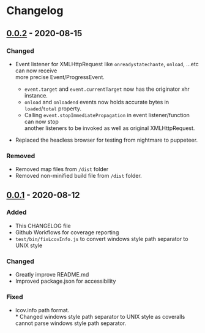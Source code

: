 # Changelog

<!-- ## [Unreleased] -->

## [0.0.2] - 2020-08-15

### Changed
- Event listener for XMLHttpRequest like `onreadystatechante`, `onload`, ...etc can now receive  
  more precise Event/ProgressEvent.
  
  - `event.target` and `event.currentTarget` now has the originator xhr instance.
  - `onload` and `onloadend` events now holds accurate bytes in `loaded`/`total` property.
  - Calling `event.stopImmediatePropagation` in event listener/function can now stop  
    another listeners to be invoked as well as original XMLHttpRequest.
    
- Replaced the headless browser for testing from nightmare to puppeteer.

### Removed
- Removed map files from `/dist` folder
- Removed non-minified build file from `/dist` folder.

## [0.0.1] - 2020-08-12

### Added

- This CHANGELOG file
- Github Workflows for coverage reporting
- `test/bin/fixLcovInfo.js` to convert windows style path separator to UNIX style 

### Changed
- Greatly improve README.md
- Improved package.json for accessibility

### Fixed
- lcov.info path format.  
  \* Changed windows style path separator to UNIX style as coveralls cannot parse windows style path separator.
  
[Unreleased]: https://github.com/Hinaser/xspy/compare/v0.0.2...v0.0.3
[0.0.2]: https://github.com/Hinaser/xspy/releases/tag/v0.0.2
[0.0.1]: https://github.com/Hinaser/xspy/releases/tag/v0.0.1
